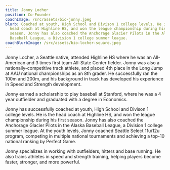 ```yaml
---
title: Jonny Locher
position: Co-Founder
coachImage: /src/assets/bio-jonny.jpeg
blurb: Coached at youth, High School and Divison 1 college levels. He is the
  head coach at Highline HS, and won the league championship during his first
  season. Jonny has also coached the Anchorage Glacier Pilots in the Alaska
  Baseball League, a Division 1 college summer league.
coachBlurbImage: /src/assets/bio-locher-square.jpeg
---
```

Jonny Locher, a Seattle native, attended Highline HS where he was an All-American and 3 times first team All-State Center fielder. Jonny was also a nationally-competitive track athlete, and placed 4th place in the Long Jump at AAU national championships as an 8th grader. He successfully ran the 100m and 200m, and his background in track has developed his experience in Speed and Strength development.

Jonny earned a scholarship to play baseball at Stanford, where he was a 4 year outfielder and graduated with a degree in Economics.

Jonny has successfully coached at youth, High School and Divison 1 college levels. He is the head coach at Highline HS, and won the league championship during his first season. Jonny has also coached the Anchorage Glacier Pilots in the Alaska Baseball League, a Division 1 college summer league. At the youth levels, Jonny coached Seattle Select 11u/12u program, competing in multiple national tournaments and achieving a top-10 national ranking by Perfect Game. 

Jonny specializes in working with outfielders, hitters and base running. He also trains athletes in speed and strength training, helping players become faster, stronger, and more powerful.
